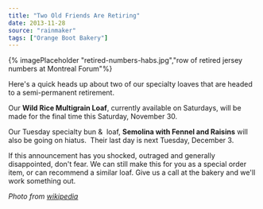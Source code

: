 ```yaml
---
title: "Two Old Friends Are Retiring"
date: 2013-11-28
source: "rainmaker"
tags: ["Orange Boot Bakery"]
---
```


{% imagePlaceholder "retired-numbers-habs.jpg","row of retired jersey numbers at Montreal Forum"%}


Here's a quick heads up about two of our specialty loaves that are headed to a semi-permanent retirement.

Our **Wild Rice Multigrain Loaf**, currently available on Saturdays, will be made for the final time this Saturday, November 30.

Our Tuesday specialty bun &  loaf, **Semolina with Fennel and Raisins** will also be going on hiatus.  Their last day is next Tuesday, December 3.

If this announcement has you shocked, outraged and generally disappointed, don't fear. We can still make this for you as a special order item, or can recommend a similar loaf. Give us a call at the bakery and we'll work something out.

_Photo from [wikipedia](http://en.wikipedia.org/wiki/History_of_the_Montreal_Canadiens)_
